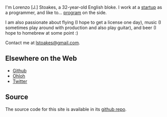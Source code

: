 <div class="me"></div>

I'm Lorenzo [J.] Stoakes, a 32-year-old English bloke. I work at a [startup][0] as a
programmer, and like to... [program][1] on the side.

I am also passionate about flying (I hope to get a license one day), music (I sometimes play
around with production and also play guitar), and beer (I hope to homebrew at some point :)

Contact me at <lstoakes@gmail.com>.

## Elsewhere on the Web ##

* [Github][2]
* [Ohloh][3]
* [Twitter][4]

## Source ##

The source code for this site is available in its [github repo][5].

[0]:http://resin.io
[1]:/projects
[2]:https://github.com/lorenzo-stoakes/
[3]:https://www.ohloh.net/accounts/ljs/
[4]:https://twitter.com/ljsloz
[5]:https://github.com/lorenzo-stoakes/ljs.io
